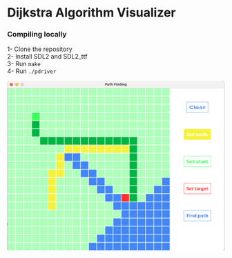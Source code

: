 # Dijkstra Algorithm Visualizer

### Compiling locally

1- Clone the repository  
2- Install SDL2 and SDL2_ttf  
3- Run ```make```  
4- Run ```./pdriver```  

<img width="600" src="https://github.com/dferndz/path-finder-visualizer/blob/main/assets/screenshot.png?raw=true" />

